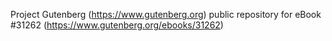 Project Gutenberg (https://www.gutenberg.org) public repository for eBook #31262 (https://www.gutenberg.org/ebooks/31262)
